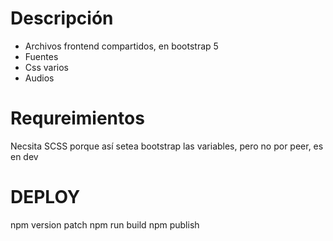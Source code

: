 # Descripción
- Archivos frontend compartidos, en bootstrap 5
- Fuentes
- Css varios
- Audios

# Requreimientos
Necsita SCSS porque así setea bootstrap las variables, pero no por peer, es en dev


# DEPLOY
npm version patch
npm run build
npm publish